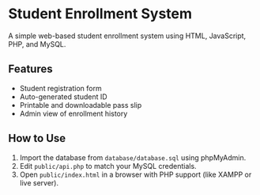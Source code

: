 
# Student Enrollment System

A simple web-based student enrollment system using HTML, JavaScript, PHP, and MySQL.

## Features
- Student registration form
- Auto-generated student ID
- Printable and downloadable pass slip
- Admin view of enrollment history

## How to Use
1. Import the database from `database/database.sql` using phpMyAdmin.
2. Edit `public/api.php` to match your MySQL credentials.
3. Open `public/index.html` in a browser with PHP support (like XAMPP or live server).
